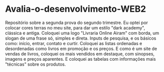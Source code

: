 # Avalia-o-desenvolvimento-WEB2
Repositório sobre a segunda prova do segundo trimestre.
Eu optei por colocar cores terras no meu site, para dar um estilo "dark academy", clássica e antiga. Coloquei uma logo "Livraria Online Airam" com borda, um slogan de uma frase só, simples e direta. Inputs de pesquisa, e os básicos como: início, entrar, contato e curtir. Coloquei as listas ordenadas e desordenadas como livros em promoção e os preços. E como é um site de vendas de livros, coloquei os mais vendidos em destaque, com sinopses, imagens e preços aparentes. E coloquei as tabelas com informações mais "técnicas" sobre os produtos.
